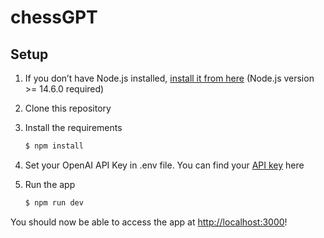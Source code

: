 # chessGPT

## Setup

1. If you don’t have Node.js installed, [install it from here](https://nodejs.org/en/) (Node.js version >= 14.6.0 required)

2. Clone this repository

3. Install the requirements

   ```bash
   $ npm install
   ```

4. Set your OpenAI API Key in .env file. You can find your [API key](https://platform.openai.com/account/api-keys) here

6. Run the app

   ```bash
   $ npm run dev
   ```

You should now be able to access the app at [http://localhost:3000](http://localhost:3000)!
